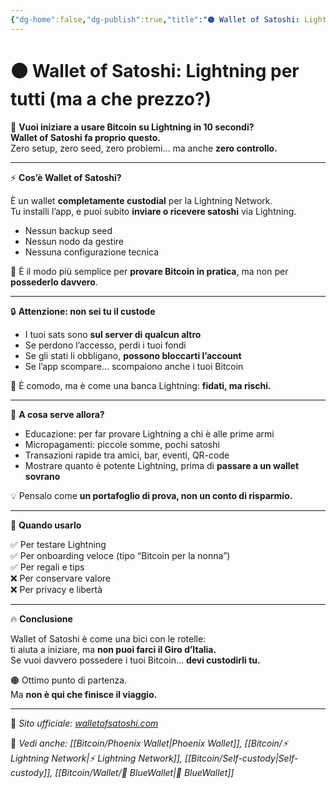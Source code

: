 ```yaml
---
{"dg-home":false,"dg-publish":true,"title":"🟠 Wallet of Satoshi: Lightning per tutti (ma a che prezzo?)","tags":["Bitcoin","Lightning","Wallet","Custodial","Pagamenti","Privacy"],"date":"2025-07-09","permalink":"/bitcoin/wallet/wallet-of-satoshi/","dgPassFrontmatter":true}
---
```



# 🟠 Wallet of Satoshi: Lightning per tutti (ma a che prezzo?)

📲 **Vuoi iniziare a usare Bitcoin su Lightning in 10 secondi?  
Wallet of Satoshi fa proprio questo.**  
Zero setup, zero seed, zero problemi… ma anche **zero controllo.**

---

⚡ **Cos’è Wallet of Satoshi?**

È un wallet **completamente custodial** per la Lightning Network.  
Tu installi l’app, e puoi subito **inviare o ricevere satoshi** via Lightning.

- Nessun backup seed  
- Nessun nodo da gestire  
- Nessuna configurazione tecnica

🎯 È il modo più semplice per **provare Bitcoin in pratica**, ma non per **possederlo davvero**.

---

🔒 **Attenzione: non sei tu il custode**

- I tuoi sats sono **sul server di qualcun altro**  
- Se perdono l’accesso, perdi i tuoi fondi  
- Se gli stati li obbligano, **possono bloccarti l’account**  
- Se l’app scompare… scompaiono anche i tuoi Bitcoin

👮 È comodo, ma è come una banca Lightning: **fidati, ma rischi.**

---

🧠 **A cosa serve allora?**

- Educazione: per far provare Lightning a chi è alle prime armi  
- Micropagamenti: piccole somme, pochi satoshi  
- Transazioni rapide tra amici, bar, eventi, QR-code  
- Mostrare quanto è potente Lightning, prima di **passare a un wallet sovrano**

💡 Pensalo come **un portafoglio di prova, non un conto di risparmio.**

---

🎯 **Quando usarlo**

✅ Per testare Lightning  
✅ Per onboarding veloce (tipo “Bitcoin per la nonna”)  
✅ Per regali e tips  
❌ Per conservare valore  
❌ Per privacy e libertà

---

🔥 **Conclusione**

Wallet of Satoshi è come una bici con le rotelle:  
ti aiuta a iniziare, ma **non puoi farci il Giro d’Italia.**  
Se vuoi davvero possedere i tuoi Bitcoin… **devi custodirli tu.**

🟠 Ottimo punto di partenza.  
Ma **non è qui che finisce il viaggio.**

---

🔗 _Sito ufficiale: [walletofsatoshi.com](https://walletofsatoshi.com)_

📎 _Vedi anche: [[Bitcoin/Phoenix Wallet\|Phoenix Wallet]], [[Bitcoin/⚡ Lightning Network\|⚡ Lightning Network]], [[Bitcoin/Self-custody\|Self-custody]], [[Bitcoin/Wallet/🔵 BlueWallet\|🔵 BlueWallet]]_
